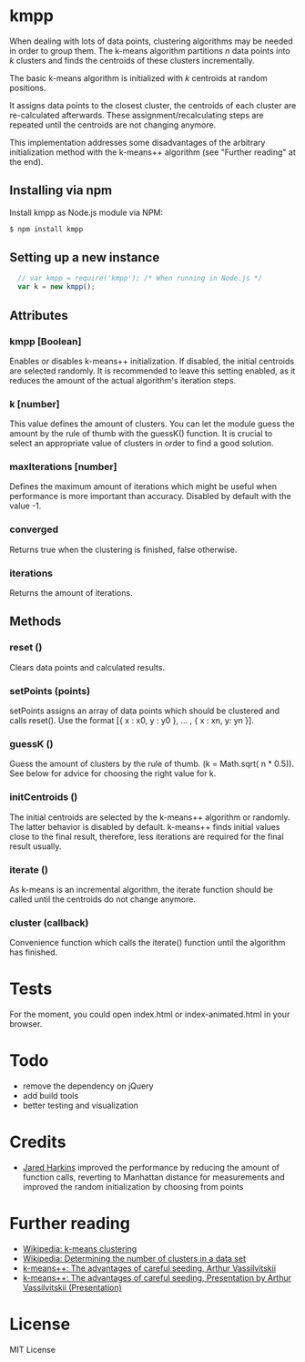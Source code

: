 kmpp
====

When dealing with lots of data points, clustering algorithms may be needed in
order to group them. The k-means algorithm partitions _n_ data points into
_k_ clusters and finds the centroids of these clusters incrementally.

The basic k-means algorithm is initialized with _k_ centroids at random
positions.

It assigns data points to the closest cluster, the centroids of each
cluster are re-calculated afterwards. These assignment/recalculating steps are
repeated until the centroids are not changing anymore.

This implementation addresses some disadvantages of the arbitrary
initialization method with the k-means++ algorithm (see "Further reading" at the
end).

## Installing via npm

Install kmpp as Node.js module via NPM:
````bash
$ npm install kmpp
````

## Setting up a new instance

````js
  // var kmpp = require('kmpp'); /* When running in Node.js */
  var k = new kmpp();
````

## Attributes

### kmpp [Boolean]

Enables or disables k-means++ initialization. If disabled, the initial
centroids are selected randomly. It is recommended to leave this setting
enabled, as it reduces the amount of the actual algorithm's iteration steps.

### k [number]

This value defines the amount of clusters. You can let the module guess the
amount by the rule of thumb with the guessK() function. It is crucial to select
an appropriate value of clusters in order to find a good solution.

### maxIterations [number]

Defines the maximum amount of iterations which might be useful when performance
is more important than accuracy. Disabled by default with the value -1.

### converged

Returns true when the clustering is finished, false otherwise.

### iterations

Returns the amount of iterations.

## Methods

### reset ()

Clears data points and calculated results.

### setPoints (points)

setPoints assigns an array of data points which should be clustered and calls
reset(). Use the format [{ x : x0, y : y0 }, ... , { x : xn, y: yn }].

### guessK ()

Guess the amount of clusters by the rule of thumb. (k = Math.sqrt( n * 0.5)).
See below for advice for choosing the right value for k.

### initCentroids ()

The initial centroids are selected by the k-means++ algorithm or randomly. The
latter behavior is disabled by default. k-means++ finds initial values close to
the final result, therefore, less iterations are required for the final result
usually.

### iterate ()

As k-means is an incremental algorithm, the iterate function should be called
until the centroids do not change anymore.

### cluster (callback)

Convenience function which calls the iterate() function until the algorithm has
finished.

# Tests

For the moment, you could open index.html or index-animated.html in your
browser.

# Todo

  * remove the dependency on jQuery
  * add build tools
  * better testing and visualization

# Credits

* [Jared Harkins](https://github.com/hDeraj) improved the performance by
  reducing the amount of function calls, reverting to Manhattan distance
  for measurements and improved the random initialization by choosing from
  points

# Further reading

* [Wikipedia: k-means clustering](https://en.wikipedia.org/wiki/K-means_clustering)
* [Wikipedia: Determining the number of clusters in a data set](https://en.wikipedia.org/wiki/Determining_the_number_of_clusters_in_a_data_set)
* [k-means++: The advantages of careful seeding, Arthur Vassilvitskii](http://ilpubs.stanford.edu:8090/778/1/2006-13.pdf)
* [k-means++: The advantages of careful seeding, Presentation by Arthur Vassilvitskii (Presentation)](http://theory.stanford.edu/~sergei/slides/BATS-Means.pdf)

# License

MIT License
